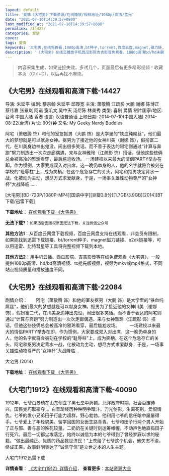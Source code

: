 ```yaml
---
layout: default
title: '爱情《大宅男》下载资源/在线播放/视频地址/1080p/高清/蓝光'
date: "2021-07-10T14:39:57+0800"
last_modified_at: "2021-07-10T14:39:57+0800"
permalink: /14427/
categories: 爱情
cover:
tags: 爱情
keywords: '大宅男,在线免费看,1080p高清,bt种子,torrent,百度云盘,magnet,磁力链,迅雷下载资源'
description: '《大宅男》在线云播放手机西瓜影院吉吉影音免费看，1080p高清bd/hd未删减完整版和tc抢先枪版，mkv/mp4格式，附带bt/torrent种子、magnet/磁力链、百度云盘、网盘资源迅雷下载链接'
---
```


>内容采集生成，如果链接失效，多试几个，页面最后有更多精彩视频！收藏本页（Ctrl+D)，以后再找不麻烦。


## 《大宅男》在线观看和高清下载-14427

导演: 朱延平 编剧: 蔡宗翰 朱延平 邱瓈宽 主演: 萧敬腾 江疏影 大鹏 谢娜 陈博正 蔡纬嘉 张景岚 阿诺 宽叽文 吴中天 汤尼陈 林美秀 类型: 喜剧 爱情 制片国家/地区: 台湾 中国大陆 香港 语言: 汉语普通话 上映日期: 2014-07-10(中国大陆) 2014-08-22(台湾) 片长: 90分钟 又名: My Geeky Nerdy Buddies

阿宅（萧敬腾 饰）和他的室友抠男（大鹏 饰）是大学里的“铁血纯屌丝”，他们最大的梦想就是可以献身女神。抠男为了接近他的女神川美（谢娜 饰），假扮富二代，在川美身边神出鬼没，闹出很多笑话。而不善于表达的阿宅则通过“计算与奔跑”努力制造出一次次走廊偶遇，来与女神雅玲（江疏影 饰）搭话，但他这些伎俩总会被高冷的雅玲看穿，最后尴尬收场。 一场建校以来最大的情侣PARTY举办在即，作为惯例，大家要成双入对出席，这一晚仍单身的人，他的名字就将会被刻在学校的“耻辱柱”上，成为笑柄。在这个危急存亡的关头，阿宅和抠男决定背水一战，化被动为主动，想尽方式求爱献身，于是，一场事关雄性动物尊严的“女神杯”大战降临……


[大宅男][BD-720P/1080P-MP4][国语中字][豆瓣3.8分][1.7GB/3.9GB][2014][BT下载/迅雷下载]

**下载地址**： [在线观看下载 《大宅男》](https://www.btdx8.com/torrent/my_geeky_nerdy_buddies_2014.html) 


**无法下载?**：`如果迅雷因版权原因无法下载，关注微信公众号 `

**其他方法1**：从百度云网盘下载视频，百度云网盘支持在线观看，非会员有限制，如果能找到迅雷下载链接、bt/torrent种子、magnet磁力链接、e2dk链接等，可以用迅雷、比特彗星等工具将完整视频下载到本地。

**其他方法2**：用手机云播、西瓜影院、吉吉影音等在线免费观看《大宅男》，一般提供1080p高清、hd/bd高清视频、tc抢先版视频，视频为mkv或mp4格式，不同站点视频质量和播放速度不同。


## 《大宅男》在线观看和高清下载-22084

剧情介绍：       阿宅（萧敬腾 饰）和他的室友抠男（大鹏 饰）是大学里的“铁血纯屌丝”，他们最大的梦想就是可以献身女神。抠男为了接近他的女神川美（谢娜 饰），假扮富二代，在川美身边神出鬼没，闹出很多笑话。而不善于表达的阿宅则通过“计算与奔跑”努力制造出一次次走廊偶遇，来与女神雅玲（江疏影 饰）搭话，但他这些伎俩总会被高冷的雅玲看穿，最后尴尬收场。          一场建校以来最大的情侣PARTY举办在即，作为惯例，大家要成双入对出席，这一晚仍单身的人，他的名字就将会被刻在学校的“耻辱柱”上，成为笑柄。在这个危急存亡的关头，阿宅和抠男决定背水一战，化被动为主动，想尽方式求爱献身，于是，一场事关雄性动物尊严的“女神杯”大战降临…


大宅男 (2014)

**下载地址**： [在线观看下载 《大宅男》](https://www.btbtdy.me/btdy/dy738.html) 


## 《大宅门1912》在线观看和高清下载-40090

1912年，七爷白景琦在山东创立了黑七堂中药铺。北洋政府时期。社会百废待兴，国民党巧取豪夺，。白景琦经历种种明争暗斗，刀光剑影，生离死别，爱恨情仇。七爷的发小兄弟田子行能力超群，野心勃勃，他利用七爷的信任暗中屡屡得手。七爷爱上了年轻貌美、留学回国的女医生路青青。七爷和田子行两个男人开始了正与邪、善与恶的殊死较量。二奶奶在关键时刻运筹帷幄，不动声色地直捣田子行死穴。最后一切都尘埃落定，始终以诚信为本的七爷得到了曾经梦寐以求的秘籍。&ldquo;做出最纯正、优质的药品救世济民！&rdquo;上苍给了七爷这个机会，他矢志不渝，终成正果。故事鲜明表达了“诚信守信”是立世之本的人生主题。</p>


大宅门1912迅雷下载

**详情查看**： [《大宅门1912》详情介绍](/movie/40090/)， **查看更多**：[本站资源大全](/movie/t/all/)

